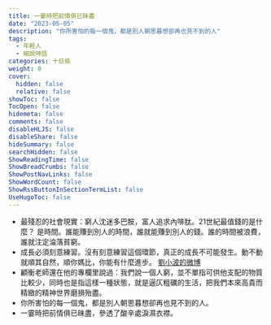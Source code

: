 ```yaml
---
title: 一霎時把前情俱已昧盡
date: "2023-05-05"
description: "你所害怕的每一個鬼，都是別人朝思暮想卻再也見不到的人"
tags:
  - 年輕人
  - 細說呻語
categories: 十日痰
weight: 0
cover:
  hidden: false
  relative: false
showToc: false
TocOpen: false
hidemeta: false
comments: false
disableHLJS: false
disableShare: false
hideSummary: false
searchHidden: false
ShowReadingTime: false
ShowBreadCrumbs: false
ShowPostNavLinks: false
ShowWordCount: false
ShowRssButtonInSectionTermList: false
UseHugoToc: false
---
```


* 最殘忍的社會現實：窮人沈迷多巴胺，富人追求內啡肽。21世紀最值錢的是什麼？
是時間。誰能賺到別人的時間，誰就能賺到別人的錢。誰的時間被浪費，誰就注定淪落貧窮。
* 成長必須刻意練習。沒有刻意練習這個環節，真正的成長不可能發生。動不動就順其自然，順你媽比，你能有什麼進步。 [劉小波的微博](https://weibo.com/u/6167988003)
* 顧衡老師還在他的專欄里說過：我們說一個人窮，並不單指可供他支配的物質比較少，同時也是指這樣一種狀態，就是逼仄粗礪的生活，把我們本來高貴而精緻的精神世界磨損殆盡。
* 你所害怕的每一個鬼，都是別人朝思暮想卻再也見不到的人。
* 一霎時把前情俱已昧盡，參透了酸辛處淚濕衣襟。